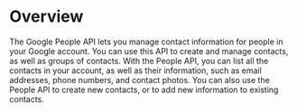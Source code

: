 # Overview

The Google People API lets you manage contact information for people in your Google account. You can use this API to create and manage contacts, as well as groups of contacts. With the People API, you can list all the contacts in your account, as well as their information, such as email addresses, phone numbers, and contact photos. You can also use the People API to create new contacts, or to add new information to existing contacts.
